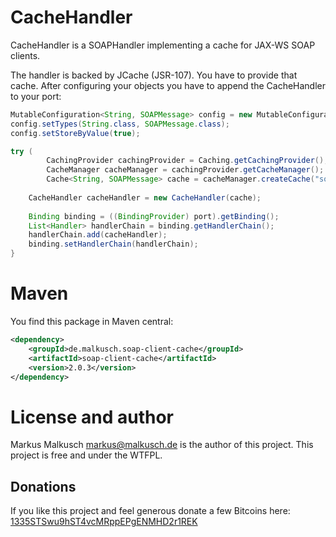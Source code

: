 # CacheHandler
CacheHandler is a SOAPHandler implementing a cache for JAX-WS SOAP clients.

The handler is backed by JCache (JSR-107). You have to provide that cache.
After configuring your objects you have to append the CacheHandler to your port:
```java
MutableConfiguration<String, SOAPMessage> config = new MutableConfiguration<>();
config.setTypes(String.class, SOAPMessage.class);
config.setStoreByValue(true);

try (
		CachingProvider cachingProvider = Caching.getCachingProvider();
		CacheManager cacheManager = cachingProvider.getCacheManager();
		Cache<String, SOAPMessage> cache = cacheManager.createCache("soap", config)) {
	
	CacheHandler cacheHandler = new CacheHandler(cache);
	
	Binding binding = ((BindingProvider) port).getBinding();
	List<Handler> handlerChain = binding.getHandlerChain();
	handlerChain.add(cacheHandler);
	binding.setHandlerChain(handlerChain);
}
```

# Maven
You find this package in Maven central:

```xml
<dependency>
    <groupId>de.malkusch.soap-client-cache</groupId>
    <artifactId>soap-client-cache</artifactId>
    <version>2.0.3</version>
</dependency>
```


# License and author

Markus Malkusch <markus@malkusch.de> is the author of this project. This project is free and under the WTFPL.

## Donations

If you like this project and feel generous donate a few Bitcoins here:
[1335STSwu9hST4vcMRppEPgENMHD2r1REK](bitcoin:1335STSwu9hST4vcMRppEPgENMHD2r1REK)


